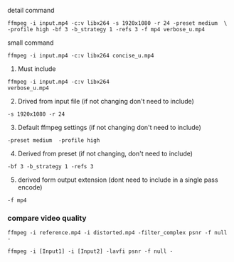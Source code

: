 





detail command
```
ffmpeg -i input.mp4 -c:v libx264 -s 1920x1080 -r 24 -preset medium  \
-profile high -bf 3 -b_strategy 1 -refs 3 -f mp4 verbose_u.mp4 
```

small command
```
ffmpeg -i input.mp4 -c:v libx264 concise_u.mp4
```

1. Must include 
```
ffmpeg -i input.mp4 -c:v libx264
verbose_u.mp4 
```
2. Drived from input file (if not changing don't need to include)
```
-s 1920x1080 -r 24
```
3. Default ffmpeg settings (if not changing don't need to include)
```
-preset medium  -profile high
```
4. Derived from preset (if not changing, don't need to include)
```
-bf 3 -b_strategy 1 -refs 3 
```
5. derived form output extension (dont need to include in a single pass encode)

```
-f mp4
```


### compare video quality 

```
ffmpeg -i reference.mp4 -i distorted.mp4 -filter_complex psnr -f null -

ffmpeg -i [Input1] -i [Input2] -lavfi psnr -f null -
```